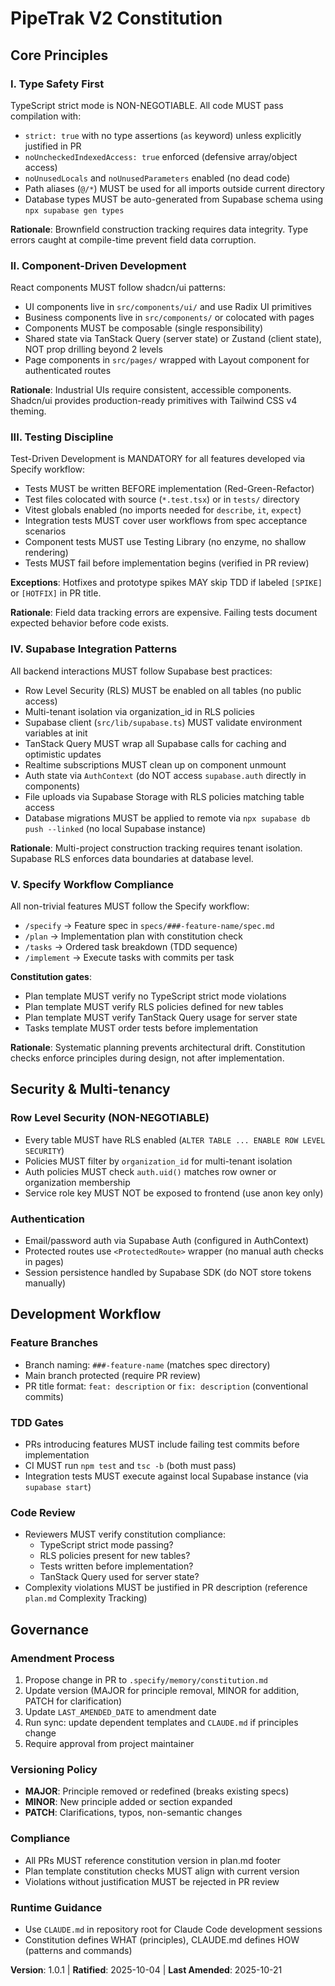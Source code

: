 <!--
  SYNC IMPACT REPORT
  ==================
  Version Change: [TEMPLATE] → 1.0.0 → 1.0.1

  Initial Ratification (1.0.0):
  - 5 core principles established for PipeTrak V2
  - Type Safety First (I)
  - Component-Driven Development (II)
  - Testing Discipline (III)
  - Supabase Integration Patterns (IV)
  - Specify Workflow Compliance (V)

  Added Sections:
  - Security & Multi-tenancy (RLS enforcement)
  - Development Workflow (feature branch, TDD gates)

  Version 1.0.1 (2025-10-21) - PATCH:
  - Clarified Principle IV: Database migrations MUST use remote-only workflow
  - Added: "Database migrations MUST be applied to remote via `npx supabase db push --linked` (no local Supabase instance)"
  - Updated CLAUDE.md Supabase Setup section with remote-only commands

  Templates Requiring Updates:
  ✅ .specify/templates/plan-template.md - Constitution Check section references updated
  ✅ .specify/templates/spec-template.md - Already aligned (no tech details requirement matches)
  ✅ .specify/templates/tasks-template.md - TDD ordering matches principle III

  Follow-up TODOs:
  - None - all principles concrete and actionable
-->

# PipeTrak V2 Constitution

## Core Principles

### I. Type Safety First
TypeScript strict mode is NON-NEGOTIABLE. All code MUST pass compilation with:
- `strict: true` with no type assertions (`as` keyword) unless explicitly justified in PR
- `noUncheckedIndexedAccess: true` enforced (defensive array/object access)
- `noUnusedLocals` and `noUnusedParameters` enabled (no dead code)
- Path aliases (`@/*`) MUST be used for all imports outside current directory
- Database types MUST be auto-generated from Supabase schema using `npx supabase gen types`

**Rationale**: Brownfield construction tracking requires data integrity. Type errors caught at compile-time prevent field data corruption.

### II. Component-Driven Development
React components MUST follow shadcn/ui patterns:
- UI components live in `src/components/ui/` and use Radix UI primitives
- Business components live in `src/components/` or colocated with pages
- Components MUST be composable (single responsibility)
- Shared state via TanStack Query (server state) or Zustand (client state), NOT prop drilling beyond 2 levels
- Page components in `src/pages/` wrapped with Layout component for authenticated routes

**Rationale**: Industrial UIs require consistent, accessible components. Shadcn/ui provides production-ready primitives with Tailwind CSS v4 theming.

### III. Testing Discipline
Test-Driven Development is MANDATORY for all features developed via Specify workflow:
- Tests MUST be written BEFORE implementation (Red-Green-Refactor)
- Test files colocated with source (`*.test.tsx`) or in `tests/` directory
- Vitest globals enabled (no imports needed for `describe`, `it`, `expect`)
- Integration tests MUST cover user workflows from spec acceptance scenarios
- Component tests MUST use Testing Library (no enzyme, no shallow rendering)
- Tests MUST fail before implementation begins (verified in PR review)

**Exceptions**: Hotfixes and prototype spikes MAY skip TDD if labeled `[SPIKE]` or `[HOTFIX]` in PR title.

**Rationale**: Field data tracking errors are expensive. Failing tests document expected behavior before code exists.

### IV. Supabase Integration Patterns
All backend interactions MUST follow Supabase best practices:
- Row Level Security (RLS) MUST be enabled on all tables (no public access)
- Multi-tenant isolation via organization_id in RLS policies
- Supabase client (`src/lib/supabase.ts`) MUST validate environment variables at init
- TanStack Query MUST wrap all Supabase calls for caching and optimistic updates
- Realtime subscriptions MUST clean up on component unmount
- Auth state via `AuthContext` (do NOT access `supabase.auth` directly in components)
- File uploads via Supabase Storage with RLS policies matching table access
- Database migrations MUST be applied to remote via `npx supabase db push --linked` (no local Supabase instance)

**Rationale**: Multi-project construction tracking requires tenant isolation. Supabase RLS enforces data boundaries at database level.

### V. Specify Workflow Compliance
All non-trivial features MUST follow the Specify workflow:
- `/specify` → Feature spec in `specs/###-feature-name/spec.md`
- `/plan` → Implementation plan with constitution check
- `/tasks` → Ordered task breakdown (TDD sequence)
- `/implement` → Execute tasks with commits per task

**Constitution gates**:
- Plan template MUST verify no TypeScript strict mode violations
- Plan template MUST verify RLS policies defined for new tables
- Plan template MUST verify TanStack Query usage for server state
- Tasks template MUST order tests before implementation

**Rationale**: Systematic planning prevents architectural drift. Constitution checks enforce principles during design, not after implementation.

## Security & Multi-tenancy

### Row Level Security (NON-NEGOTIABLE)
- Every table MUST have RLS enabled (`ALTER TABLE ... ENABLE ROW LEVEL SECURITY`)
- Policies MUST filter by `organization_id` for multi-tenant isolation
- Auth policies MUST check `auth.uid()` matches row owner or organization membership
- Service role key MUST NOT be exposed to frontend (use anon key only)

### Authentication
- Email/password auth via Supabase Auth (configured in AuthContext)
- Protected routes use `<ProtectedRoute>` wrapper (no manual auth checks in pages)
- Session persistence handled by Supabase SDK (do NOT store tokens manually)

## Development Workflow

### Feature Branches
- Branch naming: `###-feature-name` (matches spec directory)
- Main branch protected (require PR review)
- PR title format: `feat: description` or `fix: description` (conventional commits)

### TDD Gates
- PRs introducing features MUST include failing test commits before implementation
- CI MUST run `npm test` and `tsc -b` (both must pass)
- Integration tests MUST execute against local Supabase instance (via `supabase start`)

### Code Review
- Reviewers MUST verify constitution compliance:
  - TypeScript strict mode passing?
  - RLS policies present for new tables?
  - Tests written before implementation?
  - TanStack Query used for server state?
- Complexity violations MUST be justified in PR description (reference `plan.md` Complexity Tracking)

## Governance

### Amendment Process
1. Propose change in PR to `.specify/memory/constitution.md`
2. Update version (MAJOR for principle removal, MINOR for addition, PATCH for clarification)
3. Update `LAST_AMENDED_DATE` to amendment date
4. Run sync: update dependent templates and `CLAUDE.md` if principles change
5. Require approval from project maintainer

### Versioning Policy
- **MAJOR**: Principle removed or redefined (breaks existing specs)
- **MINOR**: New principle added or section expanded
- **PATCH**: Clarifications, typos, non-semantic changes

### Compliance
- All PRs MUST reference constitution version in plan.md footer
- Plan template constitution checks MUST align with current version
- Violations without justification MUST be rejected in PR review

### Runtime Guidance
- Use `CLAUDE.md` in repository root for Claude Code development sessions
- Constitution defines WHAT (principles), CLAUDE.md defines HOW (patterns and commands)

**Version**: 1.0.1 | **Ratified**: 2025-10-04 | **Last Amended**: 2025-10-21
